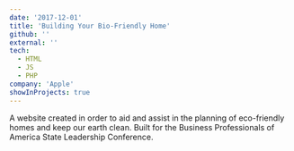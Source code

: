 ```yaml
---
date: '2017-12-01'
title: 'Building Your Bio-Friendly Home'
github: ''
external: ''
tech:
  - HTML
  - JS
  - PHP
company: 'Apple'
showInProjects: true
---
```


A website created in order to aid and assist in the planning of eco-friendly homes and keep our earth clean. Built for the Business Professionals of America State Leadership Conference.
